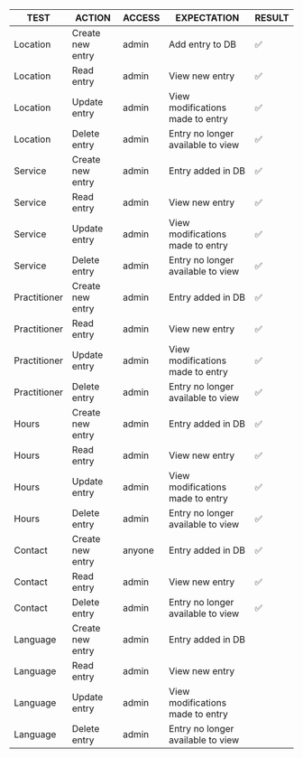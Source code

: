 | **TEST**     | **ACTION**       | **ACCESS** | **EXPECTATION**                   | **RESULT** |
| ------------ | ---------------- | ---------- | --------------------------------- | ---------- |
| Location     | Create new entry | admin      | Add entry to DB                   | ✅         |
| Location     | Read entry       | admin      | View new entry                    | ✅         |
| Location     | Update entry     | admin      | View modifications made to entry  | ✅         |
| Location     | Delete entry     | admin      | Entry no longer available to view | ✅         |
| Service      | Create new entry | admin      | Entry added in DB                 | ✅         |
| Service      | Read entry       | admin      | View new entry                    | ✅         |
| Service      | Update entry     | admin      | View modifications made to entry  | ✅         |
| Service      | Delete entry     | admin      | Entry no longer available to view | ✅         |
| Practitioner | Create new entry | admin      | Entry added in DB                 | ✅         |
| Practitioner | Read entry       | admin      | View new entry                    | ✅         |
| Practitioner | Update entry     | admin      | View modifications made to entry  | ✅         |
| Practitioner | Delete entry     | admin      | Entry no longer available to view | ✅         |
| Hours        | Create new entry | admin      | Entry added in DB                 | ✅         |
| Hours        | Read entry       | admin      | View new entry                    | ✅         |
| Hours        | Update entry     | admin      | View modifications made to entry  | ✅         |
| Hours        | Delete entry     | admin      | Entry no longer available to view | ✅         |
| Contact      | Create new entry | anyone     | Entry added in DB                 | ✅         |
| Contact      | Read entry       | admin      | View new entry                    | ✅         |
| Contact      | Delete entry     | admin      | Entry no longer available to view | ✅         |
| Language     | Create new entry | admin      | Entry added in DB                 |            |
| Language     | Read entry       | admin      | View new entry                    |            |
| Language     | Update entry     | admin      | View modifications made to entry  |            |
| Language     | Delete entry     | admin      | Entry no longer available to view |            |
